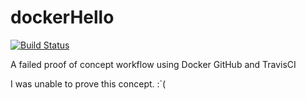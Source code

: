 dockerHello
===========
[![Build Status](https://travis-ci.org/jessebmiller/dockerHello.png?branch=master)](https://travis-ci.org/jessebmiller/dockerHello)

A failed proof of concept workflow using Docker GitHub and TravisCI

I was unable to prove this concept. :`(
